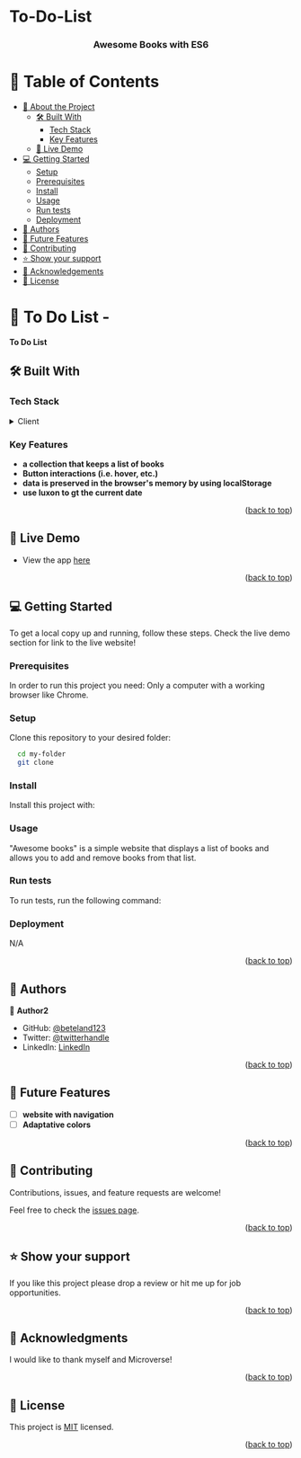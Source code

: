 # To-Do-List
<a name="readme-top"></a>

<div align="center">
  <h3><b>Awesome Books with ES6</b></h3>

</div>

<!-- TABLE OF CONTENTS -->

# 📗 Table of Contents

- [📖 About the Project](#about-project)
  - [🛠 Built With](#built-with)
    - [Tech Stack](#tech-stack)
    - [Key Features](#key-features)
  - [🚀 Live Demo](#live-demo)
- [💻 Getting Started](#getting-started)
  - [Setup](#setup)
  - [Prerequisites](#prerequisites)
  - [Install](#install)
  - [Usage](#usage)
  - [Run tests](#run-tests)
  - [Deployment](#triangular_flag_on_post-deployment)
- [👥 Authors](#authors)
- [🔭 Future Features](#future-features)
- [🤝 Contributing](#contributing)
- [⭐️ Show your support](#support)
- [🙏 Acknowledgements](#acknowledgements)
- [📝 License](#license)

<!-- PROJECT DESCRIPTION -->

# 📖 To Do List - <a name="about-project"></a>

**To Do List** 

## 🛠 Built With <a name="built-with"></a>

### Tech Stack <a name="tech-stack"></a>

<details>
  <summary>Client</summary>
  <ul>
    <li>HTML</li>
    <li>CSS</li>
    <li>Javascript</li>
  </ul>
</details>

<!-- Features -->

### Key Features <a name="key-features"></a>

- **a collection that keeps a list of books**
- **Button interactions (i.e. hover, etc.)**
- **data is preserved in the browser's memory by using localStorage**
- **use luxon to gt the current date**

<p align="right">(<a href="#readme-top">back to top</a>)</p>

<!-- LIVE DEMO -->

## 🚀 Live Demo <a name="live-demo"></a>

- View the app [here](https://braingenius2.github.io/To-Do-List/)

<p align="right">(<a href="#readme-top">back to top</a>)</p>

<!-- GETTING STARTED -->

## 💻 Getting Started <a name="getting-started"></a>


To get a local copy up and running, follow these steps. Check the live demo section for link to the live website!

### Prerequisites

In order to run this project you need: Only a computer with a working browser like Chrome.

<!--
Example command:

```sh
 gem install rails
```
 -->

### Setup

Clone this repository to your desired folder:



```sh
  cd my-folder
  git clone 
```

### Install

Install this project with:

<!--
Example command:

```sh
  cd my-project
  gem install
```
--->

### Usage
"Awesome books" is a simple website that displays a list of books and allows you to add and remove books from that list. 



<!--
Example command:

```sh
  rails server
```
--->

### Run tests

To run tests, run the following command:

<!--
Example command:

```sh
  bin/rails test test/models/article_test.rb
```
--->

### Deployment

N/A

<!--
Example:

```sh

```
 -->

<p align="right">(<a href="#readme-top">back to top</a>)</p>

<!-- AUTHORS -->

## 👥 Authors <a name="authors"></a>


👤 **Author2**

- GitHub: [@beteland123](https://github.com/beteland123)
- Twitter: [@twitterhandle]()
- LinkedIn: [LinkedIn](https://www.linkedin.com/in/betel-andarge-1b9446223)


<p align="right">(<a href="#readme-top">back to top</a>)</p>

<!-- FUTURE FEATURES -->

## 🔭 Future Features <a name="future-features"></a>

- [ ] **website with navigation**
- [ ] **Adaptative colors**

<p align="right">(<a href="#readme-top">back to top</a>)</p>

<!-- CONTRIBUTING -->

## 🤝 Contributing <a name="contributing"></a>

Contributions, issues, and feature requests are welcome!

Feel free to check the [issues page](https://github.com/beteland123/Awesome-books-with-ES6/issues).

<p align="right">(<a href="#readme-top">back to top</a>)</p>

<!-- SUPPORT -->

## ⭐️ Show your support <a name="support"></a>

If you like this project please drop a review or hit me up for job opportunities.

<p align="right">(<a href="#readme-top">back to top</a>)</p>

<!-- ACKNOWLEDGEMENTS -->

## 🙏 Acknowledgments <a name="acknowledgements"></a>


I would like to thank myself and Microverse!

<p align="right">(<a href="#readme-top">back to top</a>)</p>

<!-- LICENSE -->

## 📝 License <a name="license"></a>

This project is [MIT](https://github.com/beteland123/Awesome-books-with-ES6/blob/main/LICENSE) licensed.
<p align="right">(<a href="#readme-top">back to top</a>)</p>
